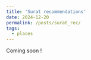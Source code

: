 ```yaml
---
title: 'Surat recommendations'
date: 2024-12-20
permalink: /posts/surat_rec/
tags:
  - places
---
```


Coming soon !
